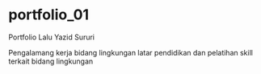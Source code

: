 # portfolio_01

Portfolio Lalu Yazid Sururi

Pengalamang kerja bidang lingkungan
latar pendidikan dan pelatihan
skill terkait bidang lingkungan
